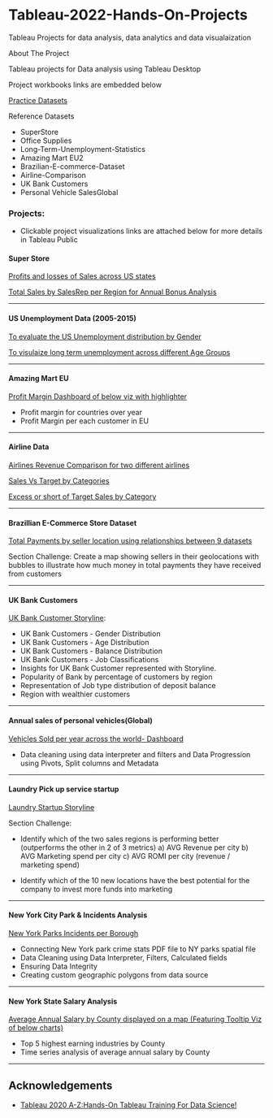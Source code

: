 # Tableau-2022-Hands-On-Projects
Tableau Projects for data analysis, data analytics and data visualaization

About The Project

Tableau projects for Data analysis using Tableau Desktop

Project workbooks links are embedded below

[Practice Datasets](https://www.superdatascience.com/pages/tableau)

Reference Datasets

- SuperStore
- Office Supplies
- Long-Term-Unemployment-Statistics
- Amazing Mart EU2
- Brazilian-E-commerce-Dataset
- Airline-Comparison
- UK Bank Customers
- Personal Vehicle SalesGlobal

### Projects:
- Clickable project visualizations links are attached below for more details in Tableau Public

#### Super Store

[Profits and losses of Sales across US states](https://public.tableau.com/app/profile/paavan/viz/ProfitsLossesinUSstates/ProfitsLossesinUSstates)

[Total Sales by SalesRep per Region for Annual Bonus Analysis](https://public.tableau.com/app/profile/paavan/viz/BestSalesRepperRegion/Sheet1)

----
#### US Unemployment Data (2005-2015)

[To evaluate the US Unemployment distribution by Gender](https://public.tableau.com/app/profile/paavan/viz/USLongTermUnemploymentforGenders/Sheet1)

[To visulaize long term unemployment across different Age Groups](https://public.tableau.com/app/profile/paavan/viz/LongtermUnemploymentacrossagegroups/Sheet1)

----
#### Amazing Mart EU
[Profit Margin Dashboard of below viz with highlighter](https://public.tableau.com/app/profile/paavan/viz/ProfitMarginacrossEuropecountries/Dashboard1)
- Profit margin for countries over year
- Profit Margin per each customer in EU

----
#### Airline Data
[Airlines Revenue Comparison for two different airlines](https://public.tableau.com/app/profile/paavan/viz/AirlineRevenuebyRegion_16745701385370/AirlineRevenue)

[Sales Vs Target by Categories](https://public.tableau.com/app/profile/paavan/viz/SalesvsTarget_16745726555740/SalesvsTarget)

[Excess or short of Target Sales by Category](https://public.tableau.com/app/profile/paavan/viz/CategoriesthatexceedorshortofTargetSales/SalesvsTarget)

----


#### Brazillian E-Commerce Store Dataset
[Total Payments by seller location using relationships between 9 datasets](https://public.tableau.com/app/profile/paavan/viz/PaymentsbyLocation/Sheet1)

Section Challenge:
Create a map showing sellers in their geolocations with bubbles to illustrate how much money in total payments they have received from customers

---

#### UK Bank Customers

[UK Bank Customer Storyline](https://public.tableau.com/app/profile/paavan/viz/UKBankCustomersStoryline_16746585286280/UKBankCustomersBaseline):
- UK Bank Customers - Gender Distribution
- UK Bank Customers - Age Distribution
- UK Bank Customers - Balance Distribution
- UK Bank Customers - Job Classifications
- Insights for UK Bank Customer represented with Storyline.
- Popularity of Bank by percentage of customers by region
- Representation of Job type distribution of deposit balance 
- Region with wealthier customers
----

#### Annual sales of personal vehicles(Global)

[Vehicles Sold per year across the world- Dashboard](https://public.tableau.com/app/profile/paavan/viz/VehiclesSoldperyearacrosstheworld/Dashboard1)
- Data cleaning using data interpreter and filters and Data Progression using Pivots, Split columns and Metadata

----

#### Laundry Pick up service startup

[Laundry Startup Storyline](https://public.tableau.com/app/profile/paavan/viz/LaundryStartupAnalysis_16749308931410/LaundryStartupAnalysis)

Section Challenge:
- Identify which of the two sales regions is performing better (outperforms the other in 2 of 3 metrics)
	a) AVG Revenue per city
	b) AVG Marketing spend per city
	c) AVG ROMI per city (revenue / marketing spend)

- Identify which of the 10 new locations have the best potential for the company to invest more funds into marketing
----
#### New York City Park & Incidents Analysis

[New York Parks Incidents per Borough](https://public.tableau.com/app/profile/paavan/viz/NewYorkCityIncidentsperBorough/Sheet1?publish=yes)
- Connecting New York park crime stats PDF file to NY parks spatial file	 
- Data Cleaning using Data Interpreter, Filters, Calculated fields
- Ensuring Data Integrity
- Creating custom geographic polygons from data source
----
#### New York State Salary Analysis

[Average Annual Salary by County displayed on a map (Featuring Tooltip Viz of below charts)](https://public.tableau.com/app/profile/paavan/viz/AverageAnnualSalarybyCountyNewYork/AverageAnnualSalaryMap)
- Top 5 highest earning industries by County
- Time series analysis of average annual salary by County
---
## Acknowledgements
+ [Tableau 2020 A-Z:Hands-On Tableau Training For Data Science!](https://www.udemy.com/course/tableau10/)
